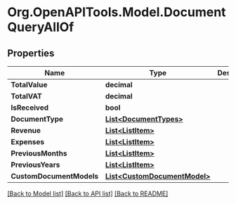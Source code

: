 # Org.OpenAPITools.Model.DocumentQueryAllOf

## Properties

Name | Type | Description | Notes
------------ | ------------- | ------------- | -------------
**TotalValue** | **decimal** |  | [optional] 
**TotalVAT** | **decimal** |  | [optional] 
**IsReceived** | **bool** |  | [optional] 
**DocumentType** | [**List&lt;DocumentTypes&gt;**](DocumentTypes.md) |  | [optional] 
**Revenue** | [**List&lt;ListItem&gt;**](ListItem.md) |  | [optional] 
**Expenses** | [**List&lt;ListItem&gt;**](ListItem.md) |  | [optional] 
**PreviousMonths** | [**List&lt;ListItem&gt;**](ListItem.md) |  | [optional] 
**PreviousYears** | [**List&lt;ListItem&gt;**](ListItem.md) |  | [optional] 
**CustomDocumentModels** | [**List&lt;CustomDocumentModel&gt;**](CustomDocumentModel.md) |  | [optional] 

[[Back to Model list]](../README.md#documentation-for-models) [[Back to API list]](../README.md#documentation-for-api-endpoints) [[Back to README]](../README.md)

